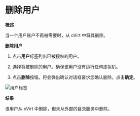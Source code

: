 # 删除用户

**概述**

当一个用户账户不再被需要时，从 oVirt 中将其删除。

**删除用户**

1. 点击**用户**标签列出已被授权的用户。

2. 选择将被删除的用户。确保该用户没有运行任何虚拟机。

3. 点击**删除**按钮。将会弹出确认对话框要求您确认删除。点击**确定**。

 ![用户标签](images/Users_and_Roles-Users_Tab.png)

**结果**

该用户从 oVirt 中删除，但未从外部的目录服务中删除。



